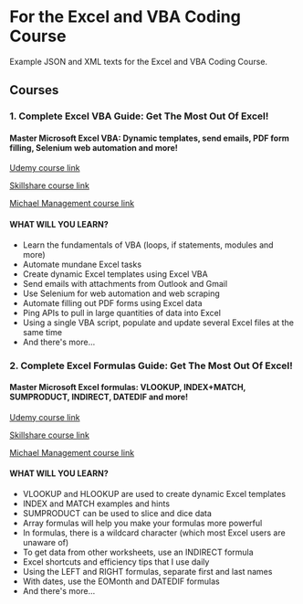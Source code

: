 # For the Excel and VBA Coding Course

Example JSON and XML texts for the Excel and VBA Coding Course.

## **Courses**

### **1. Complete Excel VBA Guide: Get The Most Out Of Excel!**

#### **Master Microsoft Excel VBA: Dynamic templates, send emails, PDF form filling, Selenium web automation and more!**

[Udemy course link](https://www.udemy.com/course/excel-vba-from-beginner-to-hero-real-world-business-examples/?referralCode=61E43563490B07A7FA40)

[Skillshare course link](https://www.skillshare.com/site/join?teacherRef=907116192&sku=744128220)

[Michael Management course link](https://www.michaelmanagement.com/sap-training-course/complete-excel-vba-course-with-business-examples)

#### **WHAT WILL YOU LEARN?**

* Learn the fundamentals of VBA (loops, if statements, modules and more)
* Automate mundane Excel tasks
* Create dynamic Excel templates using Excel VBA
* Send emails with attachments from Outlook and Gmail
* Use Selenium for web automation and web scraping
* Automate filling out PDF forms using Excel data
* Ping APIs to pull in large quantities of data into Excel
* Using a single VBA script, populate and update several Excel files at the same time
* And there's more...

### **2. Complete Excel Formulas Guide: Get The Most Out Of Excel!**

#### **Master Microsoft Excel formulas: VLOOKUP, INDEX+MATCH, SUMPRODUCT, INDIRECT, DATEDIF and more!**

[Udemy course link](https://www.udemy.com/course/advanced-excel-formulas-shortcuts-and-excel-efficiency-tips/?referralCode=C488D4762ED444C7FF09)

[Skillshare course link](https://www.skillshare.com/site/join?teacherRef=907116192&sku=668281701)

[Michael Management course link](https://www.michaelmanagement.com/sap-training-course/advanced-excel-formulas-with-business-examples)

#### **WHAT WILL YOU LEARN?**

* VLOOKUP and HLOOKUP are used to create dynamic Excel templates
* INDEX and MATCH examples and hints
* SUMPRODUCT can be used to slice and dice data
* Array formulas will help you make your formulas more powerful
* In formulas, there is a wildcard character (which most Excel users are unaware of)
* To get data from other worksheets, use an INDIRECT formula
* Excel shortcuts and efficiency tips that I use daily
* Using the LEFT and RIGHT formulas, separate first and last names
* With dates, use the EOMonth and DATEDIF formulas
* And there's more...

